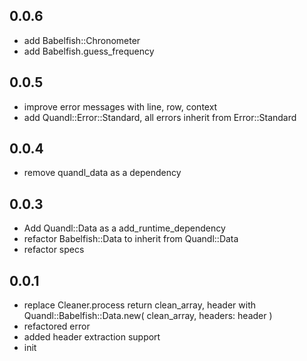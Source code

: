 ## 0.0.6

* add Babelfish::Chronometer
* add Babelfish.guess_frequency


## 0.0.5

* improve error messages with line, row, context
* add Quandl::Error::Standard, all errors inherit from Error::Standard


## 0.0.4

* remove quandl_data as a dependency


## 0.0.3

* Add Quandl::Data as a add_runtime_dependency
* refactor Babelfish::Data to inherit from Quandl::Data
* refactor specs


## 0.0.1

* replace Cleaner.process return clean_array, header with Quandl::Babelfish::Data.new( clean_array, headers: header )
* refactored error
* added header extraction support
* init